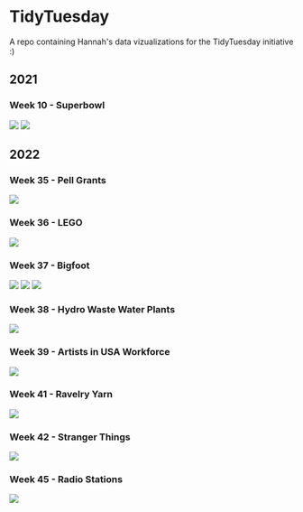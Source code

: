 # TidyTuesday
A repo containing Hannah's data vizualizations for the TidyTuesday initiative :)

## 2021

### Week 10 - Superbowl

![](/Week10_TidyTuesday-Superbowl/Superbowl_by_major_car_brands.png)
![](/Week10_TidyTuesday-Superbowl/Superbowl_by_brands.png)

## 2022

### Week 35 - Pell Grants

![](/Week35_TidyTuesday-PellGrant/PellGrant.png)

### Week 36 - LEGO

![](/Week36_TidyTuesday-LEGO/LEGO1.png)

### Week 37 - Bigfoot

![](/Week37_TidyTuesday-Bigfoot/bigfoot1.png)
![](/Week37_TidyTuesday-Bigfoot/bigfoot2.png)
![](/Week37_TidyTuesday-Bigfoot/bigfoot3.png)

### Week 38 - Hydro Waste Water Plants

![](/Week38_TidyTuesday-HydroWastewaterPlants/hydrowaste.png)

### Week 39 - Artists in USA Workforce

![](/Week39_TidyTuesday-Artists/artists.png)

### Week 41 - Ravelry Yarn

![](/Week41_TidyTuesday-Ravelry/ravelry.png)

### Week 42 - Stranger Things

![](/Week42_TidyTuesday-StrangerThings/strangerthings.png)

### Week 45 - Radio Stations

![](/Week45_TidyTuesday-RadioStations/radiostations)

